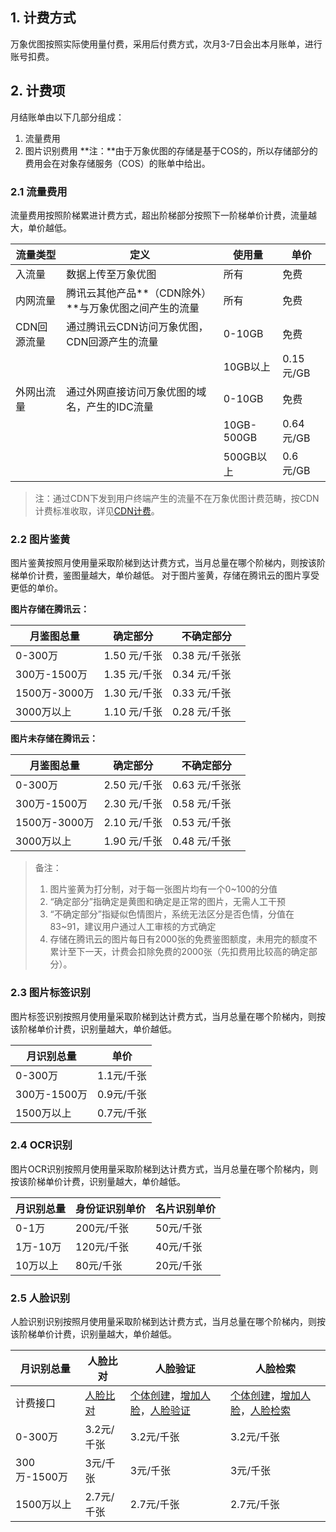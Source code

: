 ## 1. 计费方式
万象优图按照实际使用量付费，采用后付费方式，次月3-7日会出本月账单，进行账号扣费。
## 2. 计费项
月结账单由以下几部分组成：
1. 流量费用
2. 图片识别费用
   **注：**由于万象优图的存储是基于COS的，所以存储部分的费用会在对象存储服务（COS）的账单中给出。

### 2.1 流量费用
流量费用按照阶梯累进计费方式，超出阶梯部分按照下一阶梯单价计费，流量越大，单价越低。

| 流量类型    | 定义                             | 使用量        | 单价       |
| ------- | ------------------------------ | ---------- | -------- |
| 入流量     | 数据上传至万象优图                      | 所有         | 免费       |
| 内网流量    | 腾讯云其他产品**（CDN除外）**与万象优图之间产生的流量 | 所有         | 免费       |
| CDN回源流量 | 通过腾讯云CDN访问万象优图，CDN回源产生的流量      | 0-10GB     | 免费       |
|         |                                | 10GB以上     | 0.15元/GB |
| 外网出流量   | 通过外网直接访问万象优图的域名，产生的IDC流量       | 0-10GB     | 免费       |
|         |                                | 10GB-500GB | 0.64元/GB |
|         |                                | 500GB以上    | 0.6元/GB  |
> 注：通过CDN下发到用户终端产生的流量不在万象优图计费范畴，按CDN计费标准收取，详见[CDN计费](https://www.qcloud.com/doc/product/228/562)。

### 2.2 图片鉴黄

图片鉴黄按照月使用量采取阶梯到达计费方式，当月总量在哪个阶梯内，则按该阶梯单价计费，鉴图量越大，单价越低。
对于图片鉴黄，存储在腾讯云的图片享受更低的单价。

**图片存储在腾讯云：**

| 月鉴图总量       | 确定部分      | 不确定部分      |
| ----------- | --------- | ---------- |
| 0-300万      | 1.50 元/千张 | 0.38 元/千张张 |
| 300万-1500万  | 1.35 元/千张 | 0.34 元/千张  |
| 1500万-3000万 | 1.30 元/千张 | 0.33 元/千张  |
| 3000万以上     | 1.10 元/千张 | 0.28 元/千张  |

**图片未存储在腾讯云：**

| 月鉴图总量       | 确定部分      | 不确定部分      |
| ----------- | --------- | ---------- |
| 0-300万      | 2.50 元/千张 | 0.63 元/千张张 |
| 300万-1500万  | 2.30 元/千张 | 0.58 元/千张  |
| 1500万-3000万 | 2.10 元/千张 | 0.53 元/千张  |
| 3000万以上     | 1.90 元/千张 | 0.48 元/千张  |

> 备注：
>
> 1. 图片鉴黄为打分制，对于每一张图片均有一个0~100的分值
> 2. “确定部分”指确定是黄图和确定是正常的图片，无需人工干预
> 3. “不确定部分”指疑似色情图片，系统无法区分是否色情，分值在83~91，建议用户通过人工审核的方式确定
> 4. 存储在腾讯云的图片每日有2000张的免费鉴图额度，未用完的额度不累计至下一天，计费会扣除免费的2000张（先扣费用比较高的确定部分）。



### 2.3 图片标签识别

图片标签识别按照月使用量采取阶梯到达计费方式，当月总量在哪个阶梯内，则按该阶梯单价计费，识别量越大，单价越低。

| 月识别总量      | 单价      |
| ---------- | ------- |
| 0-300万     | 1.1元/千张 |
| 300万-1500万 | 0.9元/千张 |
| 1500万以上    | 0.7元/千张 |

### 2.4 OCR识别

图片OCR识别按照月使用量采取阶梯到达计费方式，当月总量在哪个阶梯内，则按该阶梯单价计费，识别量越大，单价越低。

| 月识别总量  | 身份证识别单价 | 名片识别单价 |
| ------ | ------- | ------ |
| 0-1万   | 200元/千张 | 50元/千张 |
| 1万-10万 | 120元/千张 | 40元/千张 |
| 10万以上  | 80元/千张  | 20元/千张 |

### 2.5 人脸识别

人脸识别识别按照月使用量采取阶梯到达计费方式，当月总量在哪个阶梯内，则按该阶梯单价计费，识别量越大，单价越低。

| 月识别总量      | 人脸比对                               | 人脸验证                                     | 人脸检索                                     |
| ---------- | ---------------------------------- | ---------------------------------------- | ---------------------------------------- |
| 计费接口       | [人脸比对](/document/product/460/6897) | [个体创建](https://www.qcloud.com/document/product/460/6896#3.-.E5.A2.9E.E5.8A.A0.E4.BA.BA.E8.84.B8)，[增加人脸](https://www.qcloud.com/document/product/460/6896#3.-.E5.A2.9E.E5.8A.A0.E4.BA.BA.E8.84.B8)，[人脸验证](/document/product/460/8107) | [个体创建](https://www.qcloud.com/document/product/460/6896#3.-.E5.A2.9E.E5.8A.A0.E4.BA.BA.E8.84.B8)，[增加人脸](https://www.qcloud.com/document/product/460/6896#3.-.E5.A2.9E.E5.8A.A0.E4.BA.BA.E8.84.B8)，[人脸检索](/document/product/460/6898) |
| 0-300万     | 3.2元/千张                            | 3.2元/千张                                  | 3.2元/千张                                  |
| 300万-1500万 | 3元/千张                              | 3元/千张                                    | 3元/千张                                    |
| 1500万以上    | 2.7元/千张                            | 2.7元/千张                                  | 2.7元/千张                                  |

